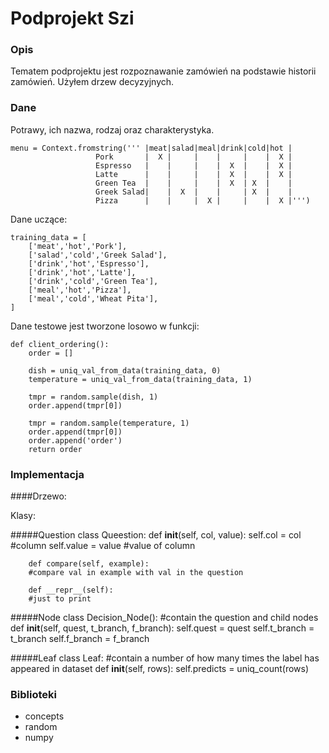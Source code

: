 # Podprojekt Szi

### Opis

Tematem podprojektu jest rozpoznawanie zamówień na podstawie historii zamówień.
Użyłem drzew decyzyjnych.

### Dane

Potrawy, ich nazwa, rodzaj oraz charakterystyka.



    menu = Context.fromstring(''' |meat|salad|meal|drink|cold|hot |
                       Pork       |  X |     |    |     |    |  X |
                       Espresso   |    |     |    |  X  |    |  X |
                       Latte      |    |     |    |  X  |    |  X |
                       Green Tea  |    |     |    |  X  | X  |    |
                       Greek Salad|    |  X  |    |     | X  |    |
                       Pizza      |    |     |  X |     |    |  X |''')




Dane uczące:
    
    training_data = [
        ['meat','hot','Pork'],
        ['salad','cold','Greek Salad'],
        ['drink','hot','Espresso'],
        ['drink','hot','Latte'],
        ['drink','cold','Green Tea'],
        ['meal','hot','Pizza'],
        ['meal','cold','Wheat Pita'],
    ]



Dane testowe jest tworzone losowo w funkcji:  
 
    def client_ordering():
        order = []

        dish = uniq_val_from_data(training_data, 0)
        temperature = uniq_val_from_data(training_data, 1)

        tmpr = random.sample(dish, 1)
        order.append(tmpr[0])

        tmpr = random.sample(temperature, 1)
        order.append(tmpr[0])
        order.append('order')
        return order
   




### Implementacja

####Drzewo:

Klasy: 

#####Question
    class Queestion:
        def __init__(self, col, value):
            self.col = col      #column
            self.value = value  #value of column
     
        def compare(self, example):
        #compare val in example with val in the question
            
        def __repr__(self):
        #just to print
        
#####Node
    class Decision_Node():
    #contain the question and child nodes
    def __init__(self, quest, t_branch, f_branch):
        self.quest = quest
        self.t_branch = t_branch
        self.f_branch = f_branch
        
#####Leaf
    class Leaf:
    #contain a number of how many times the label has appeared in dataset
    def __init__(self, rows):
        self.predicts = uniq_count(rows)

 
### Biblioteki

* concepts
* random
* numpy

